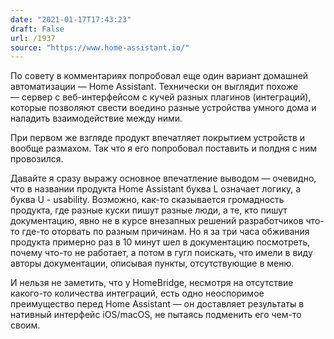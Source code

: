 ```yaml
---
date: "2021-01-17T17:43:23"
draft: False
url: /1937
source: "https://www.home-assistant.io/"
---
```


По совету в комментариях попробовал еще один вариант домашней автоматизации — Home Assistant. Технически он выглядит похоже — сервер с веб-интерфейсом с кучей разных плагинов (интеграций), которые позволяют свести воедино разные устройства умного дома и наладить взаимодействие между ними.

При первом же взгляде продукт впечатляет покрытием устройств и вообще размахом. Так что я его попробовал поставить и полдня с ним провозился. 

Давайте я сразу выражу основное впечатление выводом — очевидно, что в названии продукта Home Assistant буква L означает логику, а буква U - usability. Возможно, как-то сказывается громадность продукта, где разные куски пишут разные люди, а те, кто пишут документацию, явно не в курсе внезапных решений разработчиков что-то где-то оторвать по разным причинам. Но я за три часа обживания продукта примерно раз в 10 минут шел в документацию посмотреть, почему что-то не работает, а потом в гугл поискать, что имели в виду авторы документации, описывая пункты, отсутствующие в меню.

И нельзя не заметить, что у HomeBridge, несмотря на отсутствие какого-то количества интеграций, есть одно неоспоримое преимущество перед Home Assistant — он доставляет результаты в нативный интерфейс iOS/macOS, не пытаясь подменить его чем-то своим.
